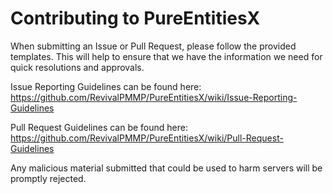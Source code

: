 # Contributing to PureEntitiesX 

When submitting an Issue or Pull Request, please follow the provided templates. This will help to ensure that we have the information we need for quick resolutions and approvals.

Issue Reporting Guidelines can be found here:
https://github.com/RevivalPMMP/PureEntitiesX/wiki/Issue-Reporting-Guidelines

Pull Request Guidelines can be found here:
https://github.com/RevivalPMMP/PureEntitiesX/wiki/Pull-Request-Guidelines

Any malicious material submitted that could be used to harm servers will be promptly rejected.
